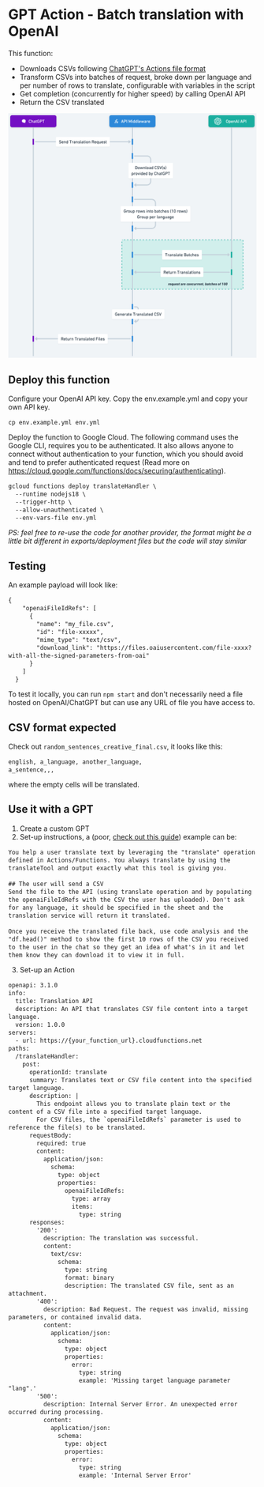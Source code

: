 # GPT Action - Batch translation with OpenAI

This function:
- Downloads CSVs following [ChatGPT's Actions file format ](https://platform.openai.com/docs/actions/sending-files)
- Transform CSVs into batches of request, broke down per language and per number of rows to translate, configurable with variables in the script
- Get completion (concurrently for higher speed) by calling OpenAI API
- Return the CSV translated

![workflow.png](workflow.png)

## Deploy this function

Configure your OpenAI API key. Copy the env.example.yml and copy your own API key.

```
cp env.example.yml env.yml
```

Deploy the function to Google Cloud. The following command uses the Google CLI, requires you to be authenticated. It also allows anyone to connect without authentication to your function, which you should avoid and tend to prefer authenticated request (Read more on https://cloud.google.com/functions/docs/securing/authenticating).

```
gcloud functions deploy translateHandler \
  --runtime nodejs18 \
  --trigger-http \
  --allow-unauthenticated \
  --env-vars-file env.yml
```

_PS: feel free to re-use the code for another provider, the format might be a little bit different in exports/deployment files but the code will stay similar_

## Testing

An example payload will look like:

```
{
    "openaiFileIdRefs": [
      {
        "name": "my_file.csv",
        "id": "file-xxxxx",
        "mime_type": "text/csv",
        "download_link": "https://files.oaiusercontent.com/file-xxxx?with-all-the-signed-parameters-from-oai"
      }
    ]
  }
```

To test it locally, you can run `npm start` and don't necessarily need a file hosted on OpenAI/ChatGPT but can use any URL of file you have access to.

## CSV format expected

Check out `random_sentences_creative_final.csv`, it looks like this:

```
english, a_language, another_language,
a_sentence,,,
```

where the empty cells will be translated.

## Use it with a GPT

1. Create a custom GPT
2. Set-up instructions, a (poor, [check out this guide](https://platform.openai.com/docs/guides/prompt-engineering)) example can be:

```
You help a user translate text by leveraging the "translate" operation defined in Actions/Functions. You always translate by using the translateTool and output exactly what this tool is giving you.

## The user will send a CSV
Send the file to the API (using translate operation and by populating the openaiFileIdRefs with the CSV the user has uploaded). Don't ask for any language, it should be specified in the sheet and the translation service will return it translated.

Once you receive the translated file back, use code analysis and the "df.head()" method to show the first 10 rows of the CSV you received to the user in the chat so they get an idea of what's in it and let them know they can download it to view it in full.
```

3. Set-up an Action

```
openapi: 3.1.0
info:
  title: Translation API
  description: An API that translates CSV file content into a target language.
  version: 1.0.0
servers:
  - url: https://{your_function_url}.cloudfunctions.net
paths:
  /translateHandler:
    post:
      operationId: translate
      summary: Translates text or CSV file content into the specified target language.
      description: |
        This endpoint allows you to translate plain text or the content of a CSV file into a specified target language. 
        For CSV files, the `openaiFileIdRefs` parameter is used to reference the file(s) to be translated.
      requestBody:
        required: true
        content:
          application/json:
            schema:
              type: object
              properties:
                openaiFileIdRefs:
                  type: array
                  items:
                    type: string
      responses:
        '200':
          description: The translation was successful.
          content:
            text/csv:
              schema:
                type: string
                format: binary
                description: The translated CSV file, sent as an attachment.
        '400':
          description: Bad Request. The request was invalid, missing parameters, or contained invalid data.
          content:
            application/json:
              schema:
                type: object
                properties:
                  error:
                    type: string
                    example: 'Missing target language parameter "lang".'
        '500':
          description: Internal Server Error. An unexpected error occurred during processing.
          content:
            application/json:
              schema:
                type: object
                properties:
                  error:
                    type: string
                    example: 'Internal Server Error'
```